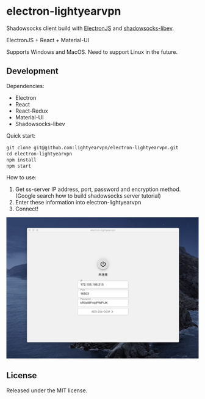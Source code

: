 # electron-lightyearvpn

Shadowsocks client build with [ElectronJS](https://www.electronjs.org/) and [shadowsocks-libev](https://github.com/shadowsocks/shadowsocks-libev).

ElectronJS + React + Material-UI

Supports Windows and MacOS. Need to support Linux in the future.

## Development

Dependencies:
* Electron
* React
* React-Redux
* Material-UI
* Shadowsocks-libev

Quick start:
```
git clone git@github.com:lightyearvpn/electron-lightyearvpn.git
cd electron-lightyearvpn
npm install
npm start
```

How to use:
1. Get ss-server IP address, port, password and encryption method. (Google search how to build shadowsocks server tutorial)
2. Enter these information into electron-lightyearvpn
3. Connect!

![electron-lightyearvpn](/assets/electron-lightyearvpn.jpg)

## License

Released under the MIT license.

